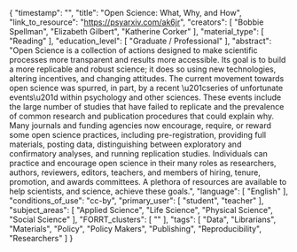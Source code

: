 {
    "timestamp": "",
    "title": "Open Science: What, Why, and How",
    "link_to_resource": "https://psyarxiv.com/ak6jr",
    "creators": [
        "Bobbie Spellman",
        "Elizabeth Gilbert",
        "Katherine Corker"
    ],
    "material_type": [
        "Reading"
    ],
    "education_level": [
        "Graduate / Professional"
    ],
    "abstract": "Open Science is a collection of actions designed to make scientific processes more transparent and results more accessible. Its goal is to build a more replicable and robust science; it does so using new technologies, altering incentives, and changing attitudes. The current movement towards open science was spurred, in part, by a recent \u201cseries of unfortunate events\u201d within psychology and other sciences. These events include the large number of studies that have failed to replicate and the prevalence of common research and publication procedures that could explain why. Many journals and funding agencies now encourage, require, or reward some open science practices, including pre-registration, providing full materials, posting data, distinguishing between exploratory and confirmatory analyses, and running replication studies. Individuals can practice and encourage open science in their many roles as researchers, authors, reviewers, editors, teachers, and members of hiring, tenure, promotion, and awards committees. A plethora of resources are available to help scientists, and science, achieve these goals.",
    "language": [
        "English"
    ],
    "conditions_of_use": "cc-by",
    "primary_user": [
        "student",
        "teacher"
    ],
    "subject_areas": [
        "Applied Science",
        "Life Science",
        "Physical Science",
        "Social Science"
    ],
    "FORRT_clusters": [
        ""
    ],
    "tags": [
        "Data",
        "Librarians",
        "Materials",
        "Policy",
        "Policy Makers",
        "Publishing",
        "Reproducibility",
        "Researchers"
    ]
}